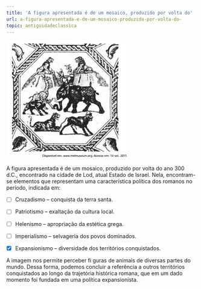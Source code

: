 ```yaml
---
title: 'A figura apresentada é de um mosaico, produzido por volta do'
url: a-figura-apresentada-e-de-um-mosaico-produzido-por-volta-do-
topic: antiguidadeclassica
---
```



![](cb5141b4-50d0-2e8f-6bdb-e1923f90d71c.png)

A figura apresentada é de um mosaico, produzido por volta do ano 300 d.C., encontrado na cidade de Lod, atual Estado de Israel. Nela, encontram-se elementos que representam uma característica política dos romanos no período, indicada em:



- [ ] Cruzadismo – conquista da terra santa.
- [ ] Patriotismo – exaltação da cultura local.
- [ ] Helenismo – apropriação da estética grega.
- [ ] Imperialismo – selvageria dos povos dominados.
- [x] Expansionismo – diversidade dos territórios conquistados.


A imagem nos permite perceber fi guras de animais de diversas partes do mundo. Dessa forma, podemos concluir a referência a outros territórios conquistados ao longo da trajetória histórica romana, que em um dado momento foi fundada em uma política expansionista.

